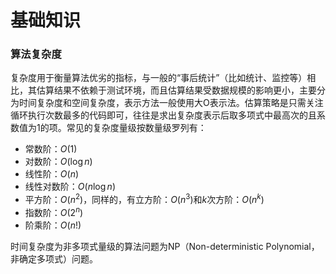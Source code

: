 # 基础知识

### 算法复杂度

复杂度用于衡量算法优劣的指标，与一般的“事后统计”（比如统计、监控等）相比，其估算结果不依赖于测试环境，而且估算结果受数据规模的影响更小，主要分为时间复杂度和空间复杂度，表示方法一般使用大O表示法。估算策略是只需关注循环执行次数最多的代码即可，往往是求出复杂度表示后取多项式中最高次的且系数值为1的项。常见的复杂度量级按数量级罗列有：

- 常数阶：$O(1)$
- 对数阶：$O(\log{n})$
- 线性阶：$O(n)$
- 线性对数阶：$O(n\log{n})$
- 平方阶：$O(n^2)$，同样的，有立方阶：$O(n^3)$和$k$次方阶：$O(n^k)$
- 指数阶：$O(2^n)$
- 阶乘阶：$O(n!)$

时间复杂度为非多项式量级的算法问题为NP（Non-deterministic Polynomial，非确定多项式）问题。

